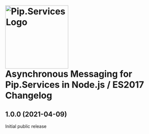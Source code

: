 # <img src="https://uploads-ssl.webflow.com/5ea5d3315186cf5ec60c3ee4/5edf1c94ce4c859f2b188094_logo.svg" alt="Pip.Services Logo" width="200"> <br/> Asynchronous Messaging for Pip.Services in Node.js / ES2017 Changelog

## <a name="1.0.0"></a> 1.0.0 (2021-04-09)

Initial public release

